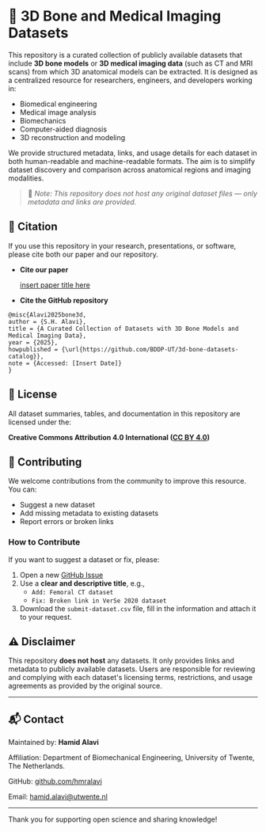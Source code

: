 # 🦴 3D Bone and Medical Imaging Datasets

This repository is a curated collection of publicly available datasets that include **3D bone models** or **3D medical imaging data** (such as CT and MRI scans) from which 3D anatomical models can be extracted. It is designed as a centralized resource for researchers, engineers, and developers working in:

- Biomedical engineering  
- Medical image analysis  
- Biomechanics  
- Computer-aided diagnosis  
- 3D reconstruction and modeling  

We provide structured metadata, links, and usage details for each dataset in both human-readable and machine-readable formats. The aim is to simplify dataset discovery and comparison across anatomical regions and imaging modalities.

> 📌 *Note: This repository does not host any original dataset files — only metadata and links are provided.*

## 🧾 Citation

If you use this repository in your research, presentations, or software, please cite both our paper and our repository.

- **Cite our paper**
  
  [insert paper title here](https://doi)

- **Cite the GitHub repository**
```
@misc{Alavi2025bone3d,
author = {S.H. Alavi},
title = {A Curated Collection of Datasets with 3D Bone Models and Medical Imaging Data},
year = {2025},
howpublished = {\url{https://github.com/BDDP-UT/3d-bone-datasets-catalog}},
note = {Accessed: [Insert Date]}
}
```

## 📜 License

All dataset summaries, tables, and documentation in this repository are licensed under the:

**Creative Commons Attribution 4.0 International ([CC BY 4.0](https://creativecommons.org/licenses/by/4.0/))**

## 🤝 Contributing

We welcome contributions from the community to improve this resource. You can:

- Suggest a new dataset
- Add missing metadata to existing datasets
- Report errors or broken links

### How to Contribute

If you want to suggest a dataset or fix, please:

1. Open a new [GitHub Issue](https://github.com/BDDP-UT/3d-bone-datasets-catalog/issues)
2. Use a **clear and descriptive title**, e.g.,  
   - `Add: Femoral CT dataset`
   - `Fix: Broken link in VerSe 2020 dataset`
3. Download the `submit-dataset.csv` file, fill in the information and attach it to your request.

## ⚠️ Disclaimer

This repository **does not host** any datasets. It only provides links and metadata to publicly available datasets. Users are responsible for reviewing and complying with each dataset's licensing terms, restrictions, and usage agreements as provided by the original source.

---

## 📬 Contact

Maintained by: **Hamid Alavi**

Affiliation: Department of Biomechanical Engineering, University of Twente, The Netherlands.

GitHub: [github.com/hmralavi](https://github.com/hmralavi)

Email: [hamid.alavi@utwente.nl](mailto:hamid.alavi@utwente.nl)

---

Thank you for supporting open science and sharing knowledge!

